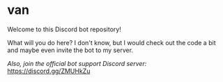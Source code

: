 # van

Welcome to this Discord bot repository!

What will you do here? I don't know, but I would check out the code a bit and maybe even invite the bot to my server.

*Also, join the official bot support Discord server:*
https://discord.gg/ZMUHkZu
